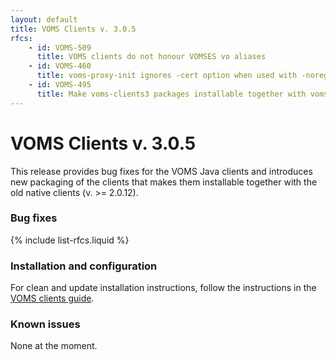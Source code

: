 ```yaml
---
layout: default
title: VOMS Clients v. 3.0.5
rfcs:
    - id: VOMS-509
      title: VOMS clients do not honour VOMSES vo aliases
    - id: VOMS-460
      title: voms-proxy-init ignores -cert option when used with -noregen
    - id: VOMS-495
      title: Make voms-clients3 packages installable together with voms-clients
---
```


# VOMS Clients v. 3.0.5

This release provides bug fixes for the VOMS Java clients and introduces new
packaging of the clients that makes them installable together with the old
native clients (v. >= 2.0.12).

### Bug fixes

{% include list-rfcs.liquid %}

### Installation and configuration

For clean and update installation instructions, follow the instructions in the [VOMS clients guide]({{site.baseurl}}/documentation/voms-clients-guide/3.0.3).

### Known issues

None at the moment.

